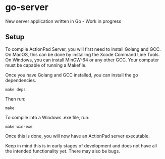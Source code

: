 # go-server
New server application written in Go - Work in progress

## Setup
To compile ActionPad Server, you will first need to install Golang and GCC.
On MacOS, this can be done by installing the Xcode Command Line Tools.
On Windows, you can install MinGW-64 or any other GCC.
Your computer must be capable of running a Makefile.

Once you have Golang and GCC installed, you can install the go dependencies.

```
make deps
```

Then run:
```
make
```
To compile into a Windows .exe file, run:
```
make win-exe
```

Once this is done, you will now have an ActionPad server executable.

Keep in mind this is in early stages of development and does not have all the intended functionality yet. There may also be bugs.

